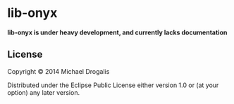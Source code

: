 # lib-onyx

**lib-onyx is under heavy development, and currently lacks documentation**

## License

Copyright © 2014 Michael Drogalis

Distributed under the Eclipse Public License either version 1.0 or (at
your option) any later version.
